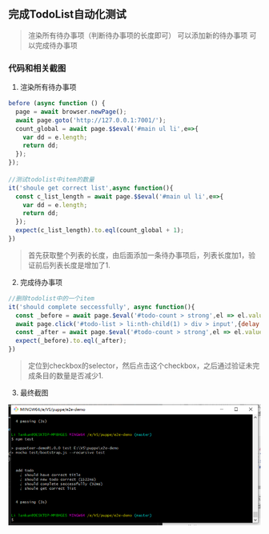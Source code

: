 ## 完成TodoList自动化测试

> 渲染所有待办事项（判断待办事项的长度即可）
> 可以添加新的待办事项
> 可以完成待办事项

### 代码和相关截图

1. 渲染所有待办事项

```js
before (async function () {
  page = await browser.newPage();
  await page.goto('http://127.0.0.1:7001/');
  count_global = await page.$$eval('#main ul li',e=>{
    var dd = e.length;
    return dd;
  });
});  

//测试todolist中item的数量
it('shoule get correct list',async function(){
  const c_list_length = await page.$$eval('#main ul li',e=>{
    var dd = e.length;
    return dd;
  });
  expect(c_list_length).to.eql(count_global + 1);
})
```

> 首先获取整个列表的长度，由后面添加一条待办事项后，列表长度加1，验证前后列表长度是增加了1.

2. 完成待办事项

```js
//删除todolist中的一个item
it('should complete seccessfully', async function(){
  const _before = await page.$eval('#todo-count > strong',el => el.value);
  await page.click('#todo-list > li:nth-child(1) > div > input',{delay:50});
  const _after = await page.$eval('#todo-count > strong',el => el.value);
  expect(_before).to.eql(_after);
})
```

> 定位到checkbox的selector，然后点击这个checkbox，之后通过验证未完成条目的数量是否减少1.

3. 最终截图

![pic](https://github.com/BuerAkun1024/Test_puppeteer/blob/master/%E6%B5%8B%E8%AF%95%E6%88%AA%E5%9B%BE.png)

